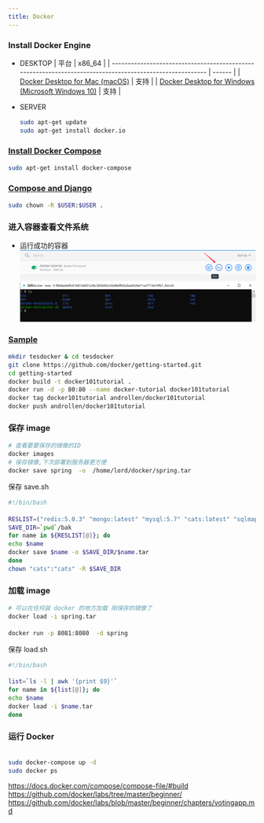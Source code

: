 ```yaml
---
title: Docker  
---
```


### Install Docker Engine

- DESKTOP
  | 平台                                                                                                     | x86_64 |
  | -------------------------------------------------------------------------------------------------------- | ------ |
  | [Docker Desktop for Mac (macOS)](https://docs.docker.com/docker-for-mac/install/)                        | 支持   |
  | [Docker Desktop for Windows (Microsoft Windows 10)](https://docs.docker.com/docker-for-windows/install/) | 支持   |

- SERVER

  ```sh
  sudo apt-get update
  sudo apt-get install docker.io
  ```

### [Install Docker Compose](https://docs.docker.com/compose/install/)

  ```sh
  sudo apt-get install docker-compose
  ```

### [Compose and Django](https://docs.docker.com/compose/django/)

  ```sh
  sudo chown -R $USER:$USER .
  ```

### 进入容器查看文件系统

- 运行成功的容器
  ![打开命令行](Assets/20200604165547.png)
  ![输入ls](Assets/20200604165635.png)

### [Sample](https://docs.docker.com/samples/)

```sh
mkdir tesdocker & cd tesdocker
git clone https://github.com/docker/getting-started.git
cd getting-started
docker build -t docker101tutorial .
docker run -d -p 80:80 --name docker-tutorial docker101tutorial
docker tag docker101tutorial androllen/docker101tutorial
docker push androllen/docker101tutorial
```

### 保存 image

  ```sh
  # 查看要要保存的镜像的ID
  docker images
  # 保存镜像,下次部署到服务器更方便
  docker save spring  -o  /home/lord/docker/spring.tar
  ```

  保存 save.sh

  ```sh
  #!/bin/bash

  RESLIST=("redis:5.0.3" "mongo:latest" "mysql:5.7" "cats:latest" "sqlmap:latest" "hspider:v0.1" "web_scanner:latest" "x_engine:latest")
  SAVE_DIR=`pwd`/bak
  for name in ${RESLIST[@]}; do
  echo $name
  docker save $name -o $SAVE_DIR/$name.tar
  done
  chown "cats":"cats" -R $SAVE_DIR
  ```

### 加载 image

  ```sh
  # 可以在任何装 docker 的地方加载 刚保存的镜像了
  docker load -i spring.tar

  docker run -p 8081:8080  -d spring
  ```

  保存 load.sh

  ```sh
  #!/bin/bash

  list=`ls -l | awk '{print $9}'`
  for name in ${list[@]}; do
  echo $name
  docker load -i $name.tar
  done
  ```

### 运行 Docker

  ```sh
  
  sudo docker-compose up -d
  sudo docker ps
  ```

<https://docs.docker.com/compose/compose-file/#build>  
<https://github.com/docker/labs/tree/master/beginner/>  
<https://github.com/docker/labs/blob/master/beginner/chapters/votingapp.md>

